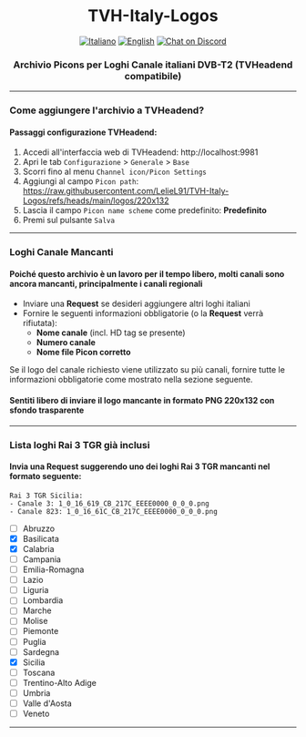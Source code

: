 <h1 align="center">TVH-Italy-Logos</h1>
<!--
  [![it](https://img.shields.io/badge/lang-it-blue.svg)](https://github.com/LelieL91/TVH-Italy-Logos/blob/main/README.md)
  [![en](https://img.shields.io/badge/lang-en-red.svg)](https://github.com/LelieL91/TVH-Italy-Logos/blob/main/README.en.md)
  [![](https://img.shields.io/discord/726791153483120680?logo=discord&logoColor=white)](https://discord.gg/6hwgFZaVuT)
-->
<p align="center">
  <a href="https://github.com/LelieL91/TVH-Italy-Logos/blob/main/README.md">
    <img src="https://img.shields.io/badge/lang-it-blue.svg"
      alt="Italiano"></a>
  <a href="https://github.com/LelieL91/TVH-Italy-Logos/blob/main/README.en.md">
    <img src="https://img.shields.io/badge/lang-en-red.svg"
      alt="English"></a>
  <a href="https://discord.gg/6hwgFZaVuT">
    <img src="https://img.shields.io/discord/726791153483120680?logo=discord&logoColor=white"
      alt="Chat on Discord"></a>
</p>
<!--
[![](https://dcbadge.limes.pink/api/server/6hwgFZaVuT)](https://discord.gg/6hwgFZaVuT)
[![](https://dcbadge.limes.pink/api/server/6hwgFZaVuT?style=flat-square)](https://discord.gg/6hwgFZaVuT)
-->

<!-- ### Archivio Picons per Loghi Canale italiani DVB-T2 (TVHeadend compatibile) -->
<h3 align="center">Archivio Picons per Loghi Canale italiani DVB-T2 (TVHeadend compatibile)</h3>

---
### Come aggiungere l'archivio a TVHeadend?
#### Passaggi configurazione TVHeadend:
1. Accedi all'interfaccia web di TVHeadend: http://localhost:9981
2. Apri le tab `Configurazione` > `Generale` > `Base`
3. Scorri fino al menu `Channel icon/Picon Settings`
4. Aggiungi al campo `Picon path`: https://raw.githubusercontent.com/LelieL91/TVH-Italy-Logos/refs/heads/main/logos/220x132
5. Lascia il campo `Picon name scheme` come predefinito: **Predefinito**
6. Premi sul pulsante `Salva`
---
### Loghi Canale Mancanti
#### Poiché questo archivio è un lavoro per il tempo libero, molti canali sono ancora mancanti, principalmente i canali regionali
- Inviare una **Request** se desideri aggiungere altri loghi italiani
- Fornire le seguenti informazioni obbligatorie (o la **Request** verrà rifiutata):
  - **Nome canale** (incl. HD tag se presente)
  - **Numero canale**
  - **Nome file Picon corretto**

Se il logo del canale richiesto viene utilizzato su più canali, fornire tutte le informazioni obbligatorie come mostrato nella sezione seguente.
#### Sentiti libero di inviare il logo mancante in formato PNG 220x132 con sfondo trasparente
---
### Lista loghi Rai 3 TGR già inclusi
#### Invia una Request suggerendo uno dei loghi Rai 3 TGR mancanti nel formato seguente:
```
Rai 3 TGR Sicilia:
- Canale 3: 1_0_16_619_CB_217C_EEEE0000_0_0_0.png
- Canale 823: 1_0_16_61C_CB_217C_EEEE0000_0_0_0.png
```
- [ ] Abruzzo
- [x] Basilicata
- [x] Calabria
- [ ] Campania
- [ ] Emilia-Romagna
- [ ] Lazio
- [ ] Liguria
- [ ] Lombardia
- [ ] Marche
- [ ] Molise
- [ ] Piemonte
- [ ] Puglia
- [ ] Sardegna
- [x] Sicilia
- [ ] Toscana
- [ ] Trentino-Alto Adige
- [ ] Umbria
- [ ] Valle d'Aosta
- [ ] Veneto
---
